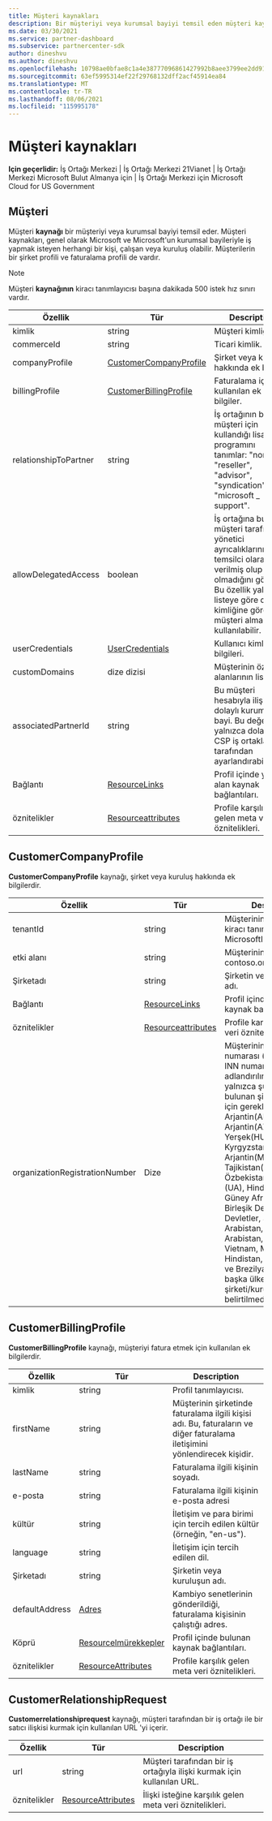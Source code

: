 ```yaml
---
title: Müşteri kaynakları
description: Bir müşteriyi veya kurumsal bayiyi temsil eden müşteri kaynakları.
ms.date: 03/30/2021
ms.service: partner-dashboard
ms.subservice: partnercenter-sdk
author: dineshvu
ms.author: dineshvu
ms.openlocfilehash: 10798ae0bfae8c1a4e38777096861427992b8aee3799ee2dd9154c6f0e0c0799
ms.sourcegitcommit: 63ef5995314ef22f29768132dff2acf45914ea84
ms.translationtype: MT
ms.contentlocale: tr-TR
ms.lasthandoff: 08/06/2021
ms.locfileid: "115995178"
---
```

# <a name="customer-resources"></a>Müşteri kaynakları

**Için geçerlidir:** İş Ortağı Merkezi | İş Ortağı Merkezi 21Vianet | İş Ortağı Merkezi Microsoft Bulut Almanya için | İş Ortağı Merkezi için Microsoft Cloud for US Government

## <a name="customer"></a>Müşteri

Müşteri **kaynağı** bir müşteriyi veya kurumsal bayiyi temsil eder. Müşteri kaynakları, genel olarak Microsoft ve Microsoft'un kurumsal bayileriyle iş yapmak isteyen herhangi bir kişi, çalışan veya kuruluş olabilir. Müşterilerin bir şirket profili ve faturalama profili de vardır.

>[!NOTE]
>Müşteri **kaynağının** kiracı tanımlayıcısı başına dakikada 500 istek hız sınırı vardır.

| Özellik              | Tür                                                             | Description                                                                                                                                  |
|-----------------------|------------------------------------------------------------------|----------------------------------------------------------------------------------------------------------------------------------------------|
| kimlik                    | string                                                           | Müşteri kimliği.                                                                                                                             |
| commerceId            | string                                                           | Ticari kimlik.                                                                                                                             |
| companyProfile        | [CustomerCompanyProfile](#customercompanyprofile)                | Şirket veya kuruluş hakkında ek bilgiler.                                                                                    |
| billingProfile        | [CustomerBillingProfile](#customerbillingprofile)                | Faturalama için kullanılan ek bilgiler.                                                                                                     |
| relationshipToPartner | string                                                           | İş ortağının bu müşteri için kullandığı lisans programını tanımlar: "none", "reseller", "advisor", "syndication" veya "microsoft \_ support". |
| allowDelegatedAccess  | boolean                                                          | İş ortağına bu müşteri tarafından yönetici ayrıcalıklarının temsilci olarak verilmiş olup olmadığını gösterir. Bu özellik yalnızca, listeye göre değil, kimliğine göre müşteri almada kullanılabilir.                                                         |
| userCredentials       | [UserCredentials](user-resources.md#usercredentials) | Kullanıcı kimlik bilgileri.                                                                                                                        |
| customDomains         | dize dizisi                                                 | Müşterinin özel etki alanlarının listesi.                                                                                                        |
| associatedPartnerId   | string                                                           | Bu müşteri hesabıyla ilişkili dolaylı kurumsal bayi. Bu değer yalnızca dolaylı CSP iş ortakları tarafından ayarlandırabilirsiniz.                              |
| Bağlantı                 | [ResourceLinks](utility-resources.md#resourcelinks)             | Profil içinde yer alan kaynak bağlantıları.                                                                                             |
| öznitelikler            | [Resourceattributes](utility-resources.md#resourceattributes)   | Profile karşılık gelen meta veri öznitelikleri.                                                                                        |

## <a name="customercompanyprofile"></a>CustomerCompanyProfile

**CustomerCompanyProfile** kaynağı, şirket veya kuruluş hakkında ek bilgilerdir.

| Özellik    | Tür                                                           | Description                                                                       |
|-------------|----------------------------------------------------------------|-----------------------------------------------------------------------------------|
| tenantId    | string                                                         | Müşterinin Azure AD kiracı tanımlayıcısı. Buna MicrosoftID de denir. |
| etki alanı      | string                                                         | Müşterinin adı, örneğin contoso.onmicrosoft.com.                             |
| Şirketadı | string                                                         | Şirketin veya kuruluşun adı.                                          |
| Bağlantı       | [ResourceLinks](utility-resources.md#resourcelinks)           | Profil içinde yer alan kaynak bağlantıları.                                  |
| öznitelikler  | [Resourceattributes](utility-resources.md#resourceattributes) | Profile karşılık gelen meta veri öznitelikleri.                             |
|organizationRegistrationNumber|Dize|Müşterinin kuruluş kayıt numarası (belirli ülkelerde INN numarası olarak da adlandırılır). Müşterinin yalnızca şu ülkelerde bulunan şirketi/kuruluşu için gereklidir: Arjantin(AM), Arjantin(AZ), Sonra(BY), Yerşek(HU), GZ), Kyrgyzstan(KG), Arjantin(MD), Rusya(RU), Tajikistan(TJ), Özbekistan(UZ), Yer (UA), Hindistan, Brezilya, Güney Afrika, Afrika Birleşik Devletleri, Birleşik Devletler, Suudi Arabistan, Suudi Arabistan, Hindistan, Vietnam, Myanmar, Hindistan, Güney Sudan ve Brezilya. Müşterinin başka ülkelerde bulunan şirketi/kuruluşu için bu belirtilmedi.|


## <a name="customerbillingprofile"></a>CustomerBillingProfile

**CustomerBillingProfile** kaynağı, müşteriyi fatura etmek için kullanılan ek bilgilerdir.

| Özellik       | Tür                                                           | Description                                                                                                                                            |
|----------------|----------------------------------------------------------------|--------------------------------------------------------------------------------------------------------------------------------------------------------|
| kimlik             | string                                                         | Profil tanımlayıcısı.                                                                                                                                |
| firstName      | string                                                         | Müşterinin şirketinde faturalama ilgili kişisi adı. Bu, faturaların ve diğer faturalama iletişimini yönlendirecek kişidir. |
| lastName       | string                                                         | Faturalama ilgili kişinin soyadı.                                                                                                                  |
| e-posta          | string                                                         | Faturalama ilgili kişinin e-posta adresi                                                                                                                    |
| kültür        | string                                                         | İletişim ve para birimi için tercih edilen kültür (örneğin, "en-us").                                                                               |
| language       | string                                                         | İletişim için tercih edilen dil.                                                                                                            |
| Şirketadı    | string                                                         | Şirketin veya kuruluşun adı.                                                                                                               |
| defaultAddress | [Adres](utility-resources.md#address)                       | Kambiyo senetlerinin gönderildiği, faturalama kişisinin çalıştığı adres.                                                                                   |
| Köprü          | [Resourcelmürekkepler](utility-resources.md#resourcelinks)           | Profil içinde bulunan kaynak bağlantıları.                                                                                                       |
| öznitelikler     | [ResourceAttributes](utility-resources.md#resourceattributes) | Profile karşılık gelen meta veri öznitelikleri.                                                                                                  |

## <a name="customerrelationshiprequest"></a>CustomerRelationshipRequest

**Customerrelationshiprequest** kaynağı, müşteri tarafından bir iş ortağı ile bir satıcı ilişkisi kurmak için kullanılan URL 'yi içerir.

| Özellik   | Tür                                                           | Description                                                              |
|------------|----------------------------------------------------------------|--------------------------------------------------------------------------|
| url        | string                                                         | Müşteri tarafından bir iş ortağıyla ilişki kurmak için kullanılan URL. |
| öznitelikler | [ResourceAttributes](utility-resources.md#resourceattributes) | İlişki isteğine karşılık gelen meta veri öznitelikleri.       |